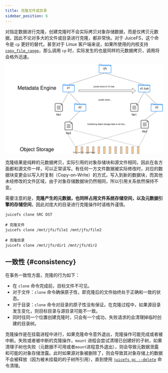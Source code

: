 ```yaml
---
title: 克隆文件或目录
sidebar_position: 6
---
```


对指定数据进行克隆，创建克隆时不会实际拷贝对象存储数据，而是仅拷贝元数据，因此不论对多大的文件或目录进行克隆，都非常快。对于 JuiceFS，这个命令是 `cp` 更好的替代，甚至对于 Linux 客户端来说，如果所使用的内核支持 [`copy_file_range`](https://man7.org/linux/man-pages/man2/copy_file_range.2.html)，那么调用 `cp` 时，实际发生的也是同样的元数据拷贝，调用将会格外迅速。

![clone](../images/juicefs-clone.svg)

克隆结果是纯粹的元数据拷贝，实际引用的对象存储块和源文件相同，因此在各方面都和源文件一样，可以正常读写。有任何一方文件数据被实际修改时，对应的数据块变更会以写入时复制（Copy-on-Write）的方式，写入到新的数据块，而其他未经修改的文件区域，由于对象存储数据块仍然相同，所以引用关系依然保持不变。

需要注意的是，**克隆产生的元数据，也同样占用文件系统存储空间，以及元数据引擎的存储空间**，因此对庞大的目录进行克隆操作时请格外谨慎。

```shell
juicefs clone SRC DST

# 克隆文件
juicefs clone /mnt/jfs/file1 /mnt/jfs/file2

# 克隆目录
juicefs clone /mnt/jfs/dir1 /mnt/jfs/dir2
```

## 一致性 {#consistency}

在事务一致性方面，克隆的行为如下：

- 在 `clone` 命令完成前，目标文件不可见。
- 对于文件：`clone` 命令确保原子性，即克隆后的文件始终处于正确和一致的状态。
- 对于目录：`clone` 命令对目录的原子性没有保证。在克隆过程中，如果源目录发生变化，则目标目录与源目录可能不一致。
- 同时往同一个位置创建克隆时，只会有一个成功，失败请求的会清理掉临时创建的目录树。

克隆操作是在挂载进程中进行，如果克隆命令意外退出，克隆操作可能完成或者被中断。失败或者被中断的克隆操作，`mount` 进程会尝试清理已创建好的子树，如果清理子树也失败（元数据不可用或者`mount`进程意外退出），则会导致元数据泄露和可能的对象存储泄露。此时如果源对象被删除了，则会导致其对象存储上的数据不会被释放（因为被未挂载的的子树所引用），直到使用 [`juicefs gc --delete`](../reference/command_reference.md#gc) 命令清理。
